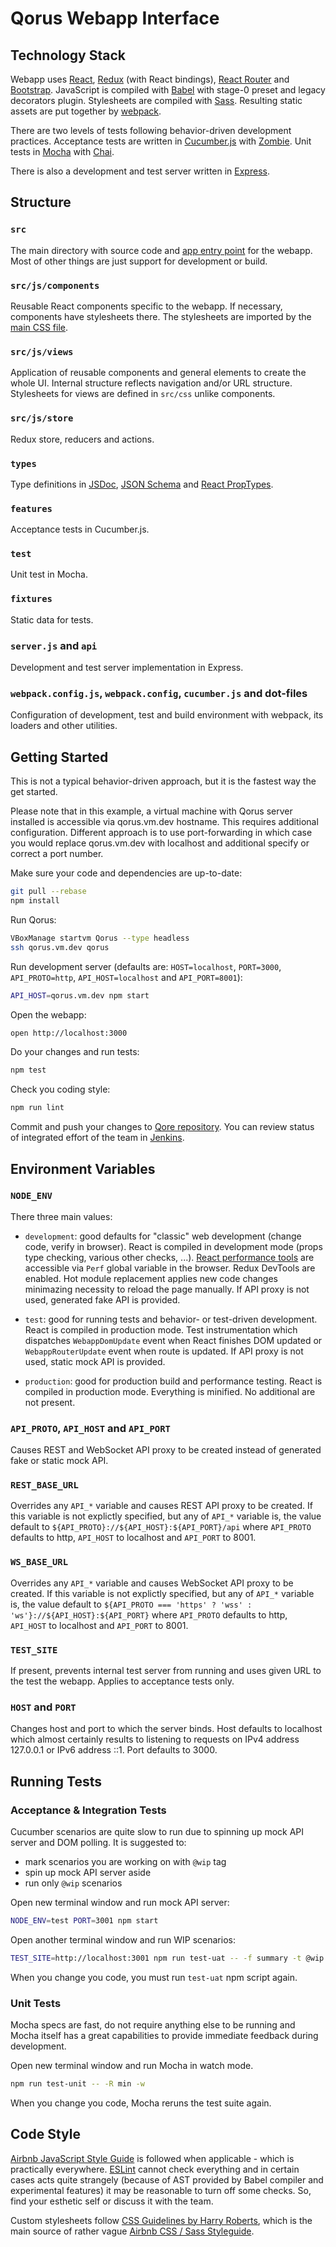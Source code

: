 # Qorus Webapp Interface

## Technology Stack

Webapp uses [React](https://facebook.github.io/react/),
[Redux](http://redux.js.org) (with React bindings),
[React Router](https://www.npmjs.com/package/react-router) and
[Bootstrap](http://getbootstrap.com). JavaScript is compiled with
[Babel](http://babeljs.io) with stage-0 preset and legacy decorators
plugin. Stylesheets are compiled with
[Sass](http://sass-lang.com). Resulting static assets are put together
by [webpack](http://webpack.github.io).

There are two levels of tests following behavior-driven development
practices. Acceptance tests are written in
[Cucumber.js](https://cucumber.io/docs/reference/javascript) with
[Zombie](http://zombie.js.org). Unit tests in
[Mocha](http://mochajs.org) with [Chai](http://chaijs.com).

There is also a development and test server written in
[Express](http://expressjs.com).


## Structure

### `src`

The main directory with source code and
[app entry point](src/index.jsx) for the webapp. Most of other things
are just support for development or build.

### `src/js/components`

Reusable React components specific to the webapp. If necessary,
components have stylesheets there. The stylesheets are imported by the
[main CSS file](src/css/app.scss).

### `src/js/views`

Application of reusable components and general elements to create the
whole UI. Internal structure reflects navigation and/or URL
structure. Stylesheets for views are defined in `src/css` unlike
components.

### `src/js/store`

Redux store, reducers and actions.

### `types`

Type definitions in [JSDoc](http://usejsdoc.org),
[JSON Schema](http://json-schema.org) and
[React PropTypes](http://facebook.github.io/react/docs/reusable-components.html#prop-validation).

### `features`

Acceptance tests in Cucumber.js.

### `test`

Unit test in Mocha.

### `fixtures`

Static data for tests.

### `server.js` and `api`

Development and test server implementation in Express.

### `webpack.config.js`, `webpack.config`, `cucumber.js` and dot-files

Configuration of development, test and build environment with webpack,
its loaders and other utilities.


## Getting Started

This is not a typical behavior-driven approach, but it is the fastest
way the get started.

Please note that in this example, a virtual machine with Qorus server
installed is accessible via qorus.vm.dev hostname. This requires
additional configuration. Different approach is to use port-forwarding
in which case you would replace qorus.vm.dev with localhost and
additional specify or correct a port number.

Make sure your code and dependencies are up-to-date:

```bash
git pull --rebase
npm install
```

Run Qorus:

```bash
VBoxManage startvm Qorus --type headless
ssh qorus.vm.dev qorus
```

Run development server (defaults are: `HOST=localhost`, `PORT=3000`,
`API_PROTO=http`, `API_HOST=localhost` and `API_PORT=8001`):

```bash
API_HOST=qorus.vm.dev npm start
```

Open the webapp:

```bash
open http://localhost:3000
```

Do your changes and run tests:

```bash
npm test
```

Check you coding style:

```bash
npm run lint
```

Commit and push your changes to
[Qore repository](https://git.qoretechnologies.com/ui/qorus-webapp). You
can review status of integrated effort of the team in
[Jenkins](https://hq.qoretechnologies.com/jenkins/job/qorus-webapp-react/).


## Environment Variables

### `NODE_ENV`

There three main values:

- `development`: good defaults for "classic" web development (change
  code, verify in browser). React is compiled in development mode
  (props type checking, various other checks,
  ...). [React performance tools](http://facebook.github.io/react/docs/perf.html)
  are accessible via `Perf` global variable in the browser. Redux
  DevTools are enabled. Hot module replacement applies new code
  changes minimazing necessity to reload the page manually. If API
  proxy is not used, generated fake API is provided.

- `test`: good for running tests and behavior- or test-driven
  development. React is compiled in production mode. Test
  instrumentation which dispatches `WebappDomUpdate` event when React
  finishes DOM updated or `WebappRouterUpdate` event when route is
  updated. If API proxy is not used, static mock API is provided.

- `production`: good for production build and performance
  testing. React is compiled in production mode. Everything is
  minified. No additional are not present.

### `API_PROTO`, `API_HOST` and `API_PORT`

Causes REST and WebSocket API proxy to be created instead of generated
fake or static mock API.

### `REST_BASE_URL`

Overrides any `API_*` variable and causes REST API proxy to be
created. If this variable is not explictly specified, but any of
`API_*` variable is, the value default to
`${API_PROTO}://${API_HOST}:${API_PORT}/api` where `API_PROTO`
defaults to http, `API_HOST` to localhost and `API_PORT` to 8001.

### `WS_BASE_URL`

Overrides any `API_*` variable and causes WebSocket API proxy to be
created. If this variable is not explictly specified, but any of
`API_*` variable is, the value default to `${API_PROTO === 'https' ?
'wss' : 'ws'}://${API_HOST}:${API_PORT}` where `API_PROTO` defaults to
http, `API_HOST` to localhost and `API_PORT` to 8001.

### `TEST_SITE`

If present, prevents internal test server from running and uses given
URL to the test the webapp. Applies to acceptance tests only.

### `HOST` and `PORT`

Changes host and port to which the server binds. Host defaults to
localhost which almost certainly results to listening to requests on
IPv4 address 127.0.0.1 or IPv6 address ::1. Port defaults to 3000.


## Running Tests

### Acceptance & Integration Tests

Cucumber scenarios are quite slow to run due to spinning up mock API
server and DOM polling. It is suggested to:

- mark scenarios you are working on with `@wip` tag
- spin up mock API server aside
- run only `@wip` scenarios

Open new terminal window and run mock API server:

```bash
NODE_ENV=test PORT=3001 npm start
```

Open another terminal window and run WIP scenarios:

```bash
TEST_SITE=http://localhost:3001 npm run test-uat -- -f summary -t @wip
```

When you change you code, you must run `test-uat` npm script again.

### Unit Tests

Mocha specs are fast, do not require anything else to be running and
Mocha itself has a great capabilities to provide immediate feedback
during development.

Open new terminal window and run Mocha in watch mode.

```bash
npm run test-unit -- -R min -w
```

When you change you code, Mocha reruns the test suite again.


## Code Style

[Airbnb JavaScript Style Guide](https://github.com/airbnb/javascript)
is followed when applicable - which is practically
everywhere. [ESLint](http://eslint.org) cannot check everything and in
certain cases acts quite strangely (because of AST provided by Babel
compiler and experimental features) it may be reasonable to turn off
some checks. So, find your esthetic self or discuss it with the team.

Custom stylesheets follow
[CSS Guidelines by Harry Roberts](http://cssguidelin.es), which is the
main source of rather vague
[Airbnb CSS / Sass Styleguide](https://github.com/airbnb/css).
